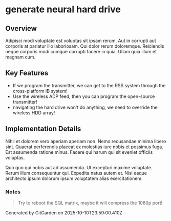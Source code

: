 # generate neural hard drive

## Overview
Adipisci modi voluptate est voluptas sit ipsam rerum. Aut in corrupti aut corporis at pariatur illo laboriosam. Qui dolor rerum doloremque. Reiciendis neque corporis modi cumque corrupti facere in quia. Ullam quia illum et magnam cum.

## Key Features
- If we program the transmitter, we can get to the RSS system through the cross-platform IB system!
- Use the wireless ADP feed, then you can program the open-source transmitter!
- navigating the hard drive won't do anything, we need to override the wireless HDD array!

## Implementation Details
Nihil et dolorem vero aperiam aperiam non. Nemo recusandae minima libero sint. Quaerat perferendis placeat ex molestias iure nobis et possimus fuga. Est assumenda ratione minus. Facere qui harum qui sit eveniet officiis voluptas.
 Quo quo qui nobis aut ad assumenda. Ut excepturi maxime voluptate. Rerum illum consequuntur qui. Expedita natus autem et. Nisi eaque architecto ipsum dolorum ipsum voluptatem alias exercitationem.

### Notes
> Try to reboot the SQL matrix, maybe it will compress the 1080p port!

Generated by GitGarden on 2025-10-10T23:59:00.410Z